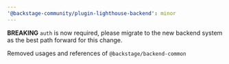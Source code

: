 ```yaml
---
'@backstage-community/plugin-lighthouse-backend': minor
---
```


**BREAKING** `auth` is now required, please migrate to the new backend system as the best path forward for this change.

Removed usages and references of `@backstage/backend-common`
